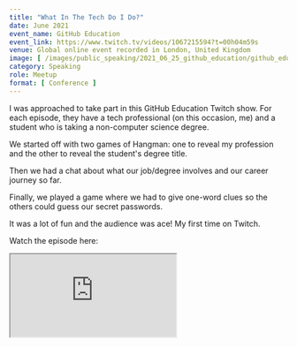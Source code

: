 ```yaml
---
title: "What In The Tech Do I Do?"
date: June 2021
event_name: GitHub Education
event_link: https://www.twitch.tv/videos/1067215594?t=00h04m59s
venue: Global online event recorded in London, United Kingdom
image: [ /images/public_speaking/2021_06_25_github_education/github_education_speaker_card.jpg ]
category: Speaking
role: Meetup
format: [ Conference ]
---
```


I was approached to take part in this GitHub Education Twitch show.  For each episode, they have a tech professional (on this occasion, me) and a student who is taking a non-computer science degree.

We started off with two games of Hangman: one to reveal my profession and the other to reveal the student's degree title.

Then we had a chat about what our job/degree involves and our career journey so far.

Finally, we played a game where we had to give one-word clues so the others could guess our secret passwords.

It was a lot of fun and the audience was ace!  My first time on Twitch.

Watch the episode here:

<!-- height="378" width="620" frameborder="0" ="true" scrolling="no"
  allowfullscreen></iframe>
  </div><br/> -->


<div class="embed-responsive embed-responsive-16by9">
  <iframe src="https://player.twitch.tv/?video=1067215594&t=00h05m00s&parent=suze.dev" allowfullscreen></iframe>
</div>
